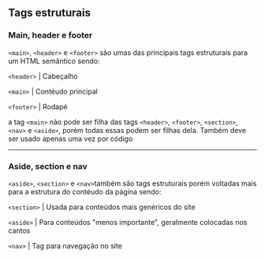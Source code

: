 ## Tags estruturais

### Main, header e footer

```<main>```, ```<header>``` e ```<footer>``` são umas das principais tags estruturais para um HTML semântico sendo:

```<header>``` | Cabeçalho

```<main>``` | Contéudo principal

```<footer>``` | Rodapé

a tag ```<main>``` não pode ser filha das tags ```<header>```, ```<footer>```, ```<section>```, ```<nav>``` e ```<aside>```, porém todas essas podem ser filhas dela. Também deve ser usado apenas uma vez por código

___

### Aside, section e nav

```<aside>```, ```<section>``` e ```<nav>```também são tags estruturais porém voltadas mais para a estrutura do contéudo da página sendo:

```<section>``` | Usada para conteúdos mais genéricos do site

```<aside>``` | Para conteúdos "menos importante",  geralmente colocadas nos cantos

```<nav>``` | Tag para navegação no site

